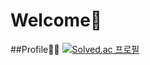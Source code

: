 # Welcome👋


##Profile🙋‍♂️
[![Solved.ac 프로필](http://mazassumnida.wtf/api/v2/generate_badge?boj=yjsgh1002)](https://solved.ac/yjsgh1002)
